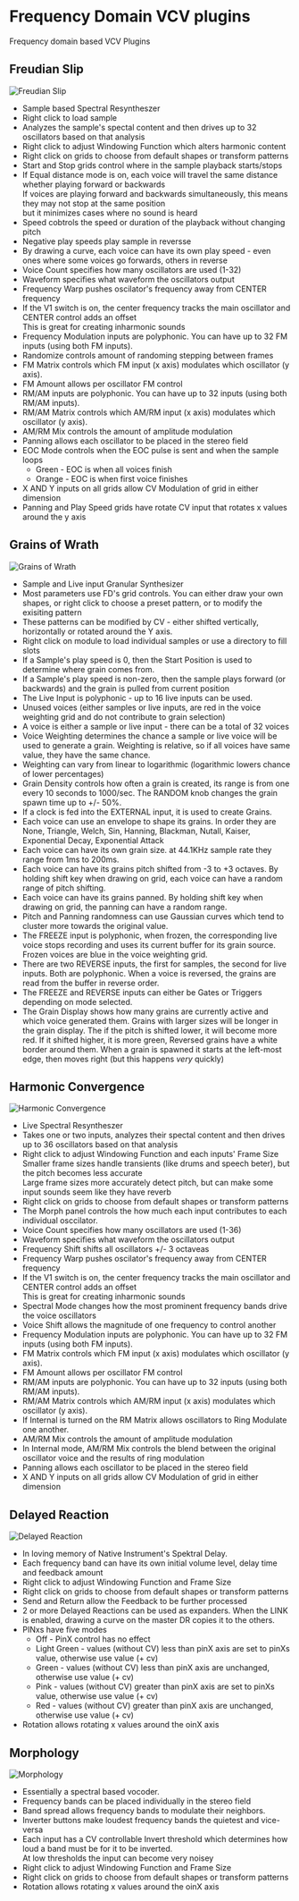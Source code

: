 
# Frequency Domain VCV plugins

Frequency domain based VCV Plugins

## Freudian Slip
![Freudian Slip](./doc/freudian_slip.png)

- Sample based Spectral Resyntheszer
- Right click to load sample
- Analyzes the sample's spectal content and then drives up to 32 oscillators based on that analysis
- Right click to adjust Windowing Function which alters harmonic content  
- Right click on grids to choose from default shapes or transform patterns
- Start and Stop grids control where in the sample playback starts/stops
- If Equal distance mode is on, each voice will travel the same distance whether playing forward or backwards  
If voices are playing forward and backwards simultaneously, this means they may not stop at the same position  
but it minimizes cases where no sound is heard
- Speed cobtrols the speed or duration of the playback without changing pitch
- Negative play speeds play sample in reversse
- By drawing a curve, each voice can have its own play speed - even ones where some voices go forwards, others in reverse
- Voice Count specifies how many oscillators are used (1-32)
- Waveform specifies what waveform the oscillators output
- Frequency Warp pushes oscilator's frequency away from CENTER frequency 
- If the V1 switch is on, the center frequency tracks the main oscillator and CENTER control adds an offset  
This is great for creating inharmonic sounds
- Frequency Modulation inputs are polyphonic. You can have up to 32 FM inputs (using both FM inputs). 
- Randomize controls amount of randoming stepping between frames
- FM Matrix controls which FM input (x axis) modulates which oscillator (y axis).
- FM Amount allows per oscillator FM control
- RM/AM inputs are polyphonic. You can have up to 32 inputs (using both RM/AM inputs).  
- RM/AM Matrix controls which AM/RM input (x axis) modulates which oscillator (y axis).
- AM/RM Mix controls the amount of amplitude modulation 
- Panning allows each oscillator to be placed in the stereo field
- EOC Mode controls when the EOC pulse is sent and when the sample loops
  * Green - EOC is when all voices finish
  * Orange - EOC is when first voice finishes
- X AND Y inputs on all grids allow CV Modulation of grid in either dimension
- Panning and Play Speed grids have rotate CV input that rotates x values around the y axis

## Grains of Wrath
![Grains of Wrath](./doc/grains_of_wrath.png)
- Sample and Live input Granular Synthesizer
- Most parameters use FD's grid controls. You can either draw your own shapes, or right click to choose a preset pattern, or to modify the exisiting pattern
- These patterns can be modified by CV - either shifted vertically, horizontally or rotated around the Y axis.
- Right click on module to load individual samples or use a directory to fill slots
- If a Sample's play speed is 0, then the Start Position is used to determine where grain comes from.
- If a Sample's play speed is non-zero, then the sample plays forward (or backwards) and the grain is pulled from current position
- The Live Input is polyphonic - up to 16 live inputs can be used.
- Unused voices (either samples or live inputs, are red in the voice weighting grid and do not contribute to grain selection)
- A voice is either a sample or live input - there can be a total of 32 voices 
- Voice Weighting determines the chance a sample or live voice will be used to generate a grain. Weighting is relative, so if all voices have same value, they have the same chance.
- Weighting can vary from linear to logarithmic (logarithmic lowers chance of lower percentages)
- Grain Density controls how often a grain is created, its range is from one every 10 seconds to 1000/sec. The RANDOM knob changes the grain spawn time up to +/- 50%.
- If a clock is fed into the EXTERNAL input, it is used to create Grains.
- Each voice can use an envelope to shape its grains. In order they are None, Triangle, Welch, Sin, Hanning, Blackman, Nutall, Kaiser, Exponential Decay, Exponential Attack
- Each voice can have its own grain size. at 44.1KHz sample rate they range from 1ms to 200ms.
- Each voice can have its grains pitch shifted from -3 to +3 octaves. By holding shift key when drawing on grid, each voice can have a random range of pitch shifting.
- Each voice can have its grains panned. By holding shift key when drawing on grid, the panning can have a random range.
- Pitch and Panning randomness can use Gaussian curves which tend to cluster more towards the original value.
- The FREEZE input is polyphonic, when frozen, the corresponding live voice stops recording and uses its current buffer for its grain source. 
   Frozen voices are blue in the voice weighting grid.
- There are two REVERSE inputs, the first for samples, the second for live inputs. Both are polyphonic. When a voice is reversed, the grains are read from the buffer in reverse order.
- The FREEZE and REVERSE inputs can either be Gates or Triggers depending on mode selected.
- The Grain Display shows how many grains are currently active and which voice generated them.
  Grains with larger sizes will be longer in the grain display.
  The if the pitch is shifted lower, it will become more red. If it shifted higher, it is more green,
  Reversed grains have a white border around them.
  When a grain is spawned it starts at the left-most edge, then moves right (but this happens *very* quickly)


## Harmonic Convergence
![Harmonic Convergence](./doc/harmonic_convergence.png)

- Live Spectral Resyntheszer
- Takes one or two inputs, analyzes their spectal content and then drives up to 36 oscillators based on that analysis
- Right click to adjust Windowing Function and each inputs' Frame Size  
Smaller frame sizes handle transients (like drums and speech beter), but the pitch becomes less accurate   
Large frame sizes more accurately detect pitch, but can make some input sounds seem like they have reverb
- Right click on grids to choose from default shapes or transform patterns
- The Morph panel controls the how much each input contributes to each individual osccilator.
- Voice Count specifies how many oscillators are used (1-36)
- Waveform specifies what waveform the oscillators output
- Frequency Shift shifts all oscillators +/- 3 octaveas
- Frequency Warp pushes oscilator's frequency away from CENTER frequency 
- If the V1 switch is on, the center frequency tracks the main oscillator and CENTER control adds an offset  
This is great for creating inharmonic sounds
- Spectral Mode changes how the most prominent frequency bands drive the voice oscillators
- Voice Shift allows the magnitude of one frequency to control another
- Frequency Modulation inputs are polyphonic. You can have up to 32 FM inputs (using both FM inputs). 
- FM Matrix controls which FM input (x axis) modulates which oscillator (y axis).
- FM Amount allows per oscillator FM control
- RM/AM inputs are polyphonic. You can have up to 32 inputs (using both RM/AM inputs).  
- RM/AM Matrix controls which AM/RM input (x axis) modulates which oscillator (y axis).
- If Internal is turned on the RM Matrix allows oscillators to Ring Modulate one another. 
- AM/RM Mix controls the amount of amplitude modulation 
- In Internal mode, AM/RM Mix controls the blend between the original oscillator voice and the results of ring modulation 
- Panning allows each oscillator to be placed in the stereo field
- X AND Y inputs on all grids allow CV Modulation of grid in either dimension

## Delayed Reaction
![Delayed Reaction](./doc/delayed_reaction.png)

- In loving memory of Native Instrument's Spektral Delay.
- Each frequency band can have its own initial volume level, delay time and feedback amount
- Right click to adjust Windowing Function and Frame Size
- Right click on grids to choose from default shapes or transform patterns
- Send and Return allow the Feedback to be further processed
- 2 or more Delayed Reactions can be used as expanders. When the LINK is enabled, drawing a curve on the master DR copies it to the others.
- PINxs have five modes
  * Off - PinX control has no effect
  * Light Green - values (without CV) less than pinX axis are set to pinXs value, otherwise use value (+ cv)
  * Green - values (without CV) less than pinX axis are unchanged, otherwise use value (+ cv)
  * Pink - values (without CV) greater than pinX axis are set to pinXs value, otherwise use value (+ cv)
  * Red - values (without CV) greater than pinX axis are unchanged, otherwise use value (+ cv)
- Rotation allows rotating x values around the oinX axis

## Morphology
![Morphology](./doc/morphology.png)

- Essentially a spectral based vocoder.
- Frequency bands can be placed individually in the stereo field
- Band spread allows frequency bands to modulate their neighbors.
- Inverter buttons make loudest frequency bands the quietest and vice-versa
- Each input has a CV controllable Invert threshold which determines how loud a band must be for it to be inverted.  
At low thresholds the input can become very noisey  
- Right click to adjust Windowing Function and Frame Size
- Right click on grids to choose from default shapes or transform patterns
- Rotation allows rotating x values around the oinX axis
